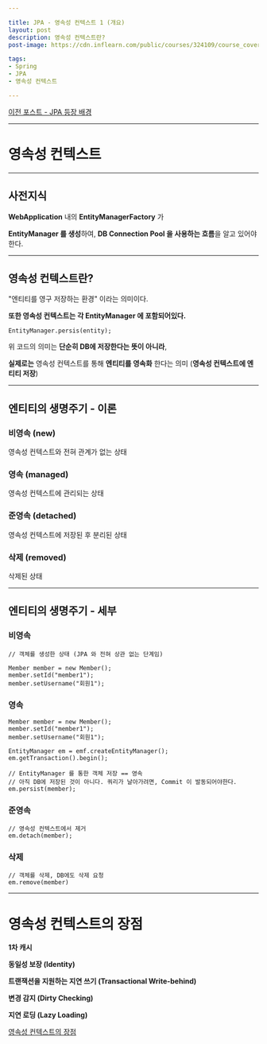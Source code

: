 ```yaml
---

title: JPA - 영속성 컨텍스트 1 (개요)
layout: post
description: 영속성 컨텍스트란?
post-image: https://cdn.inflearn.com/public/courses/324109/course_cover/161476f8-f0b7-4b04-b293-ce648c2ea445/kyh_jsp.png

tags:
- Spring
- JPA
- 영속성 컨텍스트

---
```


[이전 포스트 - JPA 등장 배경](https://diger-king.github.io/blog/JPA%EB%93%B1%EC%9E%A5%EB%B0%B0%EA%B2%BD)

---

# 영속성 컨텍스트

---
## 사전지식


**WebApplication** 내의 **EntityManagerFactory** 가

**EntityManager 를 생성**하여, **DB Connection Pool 을 사용하는 흐름**을 알고 있어야한다.

---

## 영속성 컨텍스트란?

"엔티티를 영구 저장하는 환경" 이라는 의미이다.

**또한 영속성 컨텍스트는 각 EntityManager 에 포함되어있다.**

    EntityManager.persis(entity);

위 코드의 의미는 **단순히 DB에 저장한다는 뜻이 아니라**,

**실제로는** 영속성 컨텍스트를 통해 **엔티티를 영속화** 한다는 의미 (**영속성 컨텍스트에 엔티티 저장**)

---

## 엔티티의 생명주기 - 이론

### 비영속 (new)

영속성 컨텍스트와 전혀 관계가 없는 상태

### 영속 (managed)

영속성 컨텍스트에 관리되는 상태

### 준영속 (detached)

영속성 컨텍스트에 저장된 후 분리된 상태

### 삭제 (removed)

삭제된 상태

---

## 엔티티의 생명주기 - 세부

### 비영속

    // 객체를 생성한 상태 (JPA 와 전혀 상관 없는 단계임)

    Member member = new Member();
    member.setId("member1");
    member.setUsername("회원1");

### 영속

    Member member = new Member();
    member.setId("member1");
    member.setUsername("회원1");

    EntityManager em = emf.createEntityManager();
    em.getTransaction().begin();

    // EntityManager 를 통한 객체 저장 == 영속
    // 아직 DB에 저장된 것이 아니다. 쿼리가 날아가려면, Commit 이 발동되어야한다.
    em.persist(member);

### 준영속

    // 영속성 컨텍스트에서 제거
    em.detach(member);

### 삭제

    // 객체를 삭제, DB에도 삭제 요청
    em.remove(member)

---

# 영속성 컨텍스트의 장점

**1차 캐시**

**동일성 보장 (Identity)**

**트랜잭션을 지원하는 지연 쓰기 (Transactional Write-behind)**

**변경 감지 (Dirty Checking)**

**지연 로딩 (Lazy Loading)**

[영속성 컨텍스트의 장점](https://diger-king.github.io/blog/JPA(%EC%98%81%EC%86%8D%EC%84%B1%EC%BB%A8%ED%85%8D%EC%8A%A4%ED%8A%B82))
